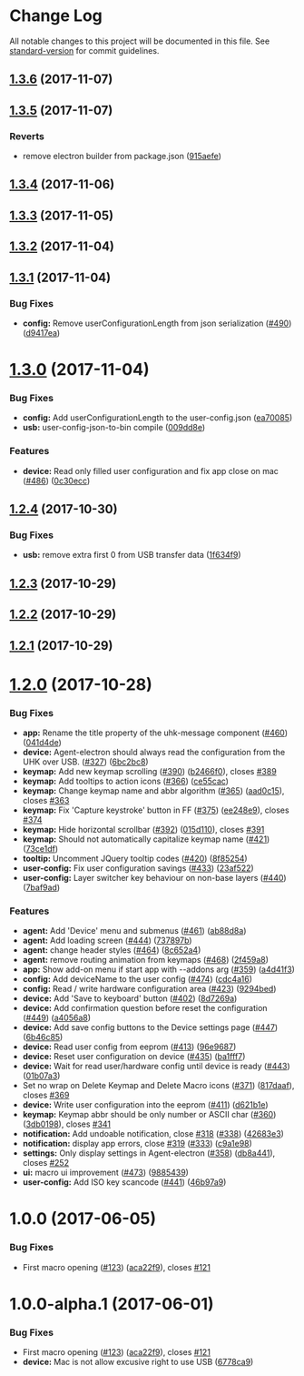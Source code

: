 # Change Log

All notable changes to this project will be documented in this file. See [standard-version](https://github.com/conventional-changelog/standard-version) for commit guidelines.

<a name="1.3.6"></a>
## [1.3.6](https://github.com/UltimateHackingKeyboard/agent/compare/v1.3.5...v1.3.6) (2017-11-07)



<a name="1.3.5"></a>
## [1.3.5](https://github.com/UltimateHackingKeyboard/agent/compare/v1.3.4...v1.3.5) (2017-11-07)


### Reverts

* remove electron builder from package.json ([915aefe](https://github.com/UltimateHackingKeyboard/agent/commit/915aefe))



<a name="1.3.4"></a>
## [1.3.4](https://github.com/UltimateHackingKeyboard/agent/compare/v1.3.3...v1.3.4) (2017-11-06)



<a name="1.3.3"></a>
## [1.3.3](https://github.com/UltimateHackingKeyboard/agent/compare/v1.3.2...v1.3.3) (2017-11-05)



<a name="1.3.2"></a>
## [1.3.2](https://github.com/UltimateHackingKeyboard/agent/compare/v1.3.1...v1.3.2) (2017-11-04)



<a name="1.3.1"></a>
## [1.3.1](https://github.com/UltimateHackingKeyboard/agent/compare/v1.3.0...v1.3.1) (2017-11-04)


### Bug Fixes

* **config:** Remove userConfigurationLength from json serialization ([#490](https://github.com/UltimateHackingKeyboard/agent/issues/490)) ([d9417ea](https://github.com/UltimateHackingKeyboard/agent/commit/d9417ea))



<a name="1.3.0"></a>
# [1.3.0](https://github.com/UltimateHackingKeyboard/agent/compare/v1.2.4...v1.3.0) (2017-11-04)


### Bug Fixes

* **config:** Add userConfigurationLength to the user-config.json ([ea70085](https://github.com/UltimateHackingKeyboard/agent/commit/ea70085))
* **usb:** user-config-json-to-bin compile ([009dd8e](https://github.com/UltimateHackingKeyboard/agent/commit/009dd8e))


### Features

* **device:** Read only filled user configuration and fix app close on mac ([#486](https://github.com/UltimateHackingKeyboard/agent/issues/486)) ([0c30ecc](https://github.com/UltimateHackingKeyboard/agent/commit/0c30ecc))



<a name="1.2.4"></a>
## [1.2.4](https://github.com/UltimateHackingKeyboard/agent/compare/v1.2.3...v1.2.4) (2017-10-30)


### Bug Fixes

* **usb:** remove extra first 0 from USB transfer data ([1f634f9](https://github.com/UltimateHackingKeyboard/agent/commit/1f634f9))



<a name="1.2.3"></a>
## [1.2.3](https://github.com/UltimateHackingKeyboard/agent/compare/v1.2.2...v1.2.3) (2017-10-29)



<a name="1.2.2"></a>
## [1.2.2](https://github.com/UltimateHackingKeyboard/agent/compare/v1.2.1...v1.2.2) (2017-10-29)



<a name="1.2.1"></a>
## [1.2.1](https://github.com/UltimateHackingKeyboard/agent/compare/v1.2.0...v1.2.1) (2017-10-29)



<a name="1.2.0"></a>
# [1.2.0](https://github.com/UltimateHackingKeyboard/agent/compare/v1.0.1...v1.2.0) (2017-10-28)


### Bug Fixes

* **app:** Rename the title property of the uhk-message component ([#460](https://github.com/UltimateHackingKeyboard/agent/issues/460)) ([041d4de](https://github.com/UltimateHackingKeyboard/agent/commit/041d4de))
* **device:** Agent-electron should always read the configuration from the UHK over USB. ([#327](https://github.com/UltimateHackingKeyboard/agent/issues/327)) ([6bc2bc8](https://github.com/UltimateHackingKeyboard/agent/commit/6bc2bc8))
* **keymap:** Add new keymap scrolling ([#390](https://github.com/UltimateHackingKeyboard/agent/issues/390)) ([b2466f0](https://github.com/UltimateHackingKeyboard/agent/commit/b2466f0)), closes [#389](https://github.com/UltimateHackingKeyboard/agent/issues/389)
* **keymap:** Add tooltips to action icons ([#366](https://github.com/UltimateHackingKeyboard/agent/issues/366)) ([ce55cac](https://github.com/UltimateHackingKeyboard/agent/commit/ce55cac))
* **keymap:** Change keymap name and abbr algorithm ([#365](https://github.com/UltimateHackingKeyboard/agent/issues/365)) ([aad0c15](https://github.com/UltimateHackingKeyboard/agent/commit/aad0c15)), closes [#363](https://github.com/UltimateHackingKeyboard/agent/issues/363)
* **keymap:** Fix 'Capture keystroke' button in FF ([#375](https://github.com/UltimateHackingKeyboard/agent/issues/375)) ([ee248e9](https://github.com/UltimateHackingKeyboard/agent/commit/ee248e9)), closes [#374](https://github.com/UltimateHackingKeyboard/agent/issues/374)
* **keymap:** Hide horizontal scrollbar ([#392](https://github.com/UltimateHackingKeyboard/agent/issues/392)) ([015d110](https://github.com/UltimateHackingKeyboard/agent/commit/015d110)), closes [#391](https://github.com/UltimateHackingKeyboard/agent/issues/391)
* **keymap:** Should not automatically capitalize keymap name ([#421](https://github.com/UltimateHackingKeyboard/agent/issues/421)) ([73ce1df](https://github.com/UltimateHackingKeyboard/agent/commit/73ce1df))
* **tooltip:** Uncomment JQuery tooltip codes ([#420](https://github.com/UltimateHackingKeyboard/agent/issues/420)) ([8f85254](https://github.com/UltimateHackingKeyboard/agent/commit/8f85254))
* **user-config:** Fix user configuration savings ([#433](https://github.com/UltimateHackingKeyboard/agent/issues/433)) ([23af522](https://github.com/UltimateHackingKeyboard/agent/commit/23af522))
* **user-config:** Layer switcher key behaviour on non-base layers ([#440](https://github.com/UltimateHackingKeyboard/agent/issues/440)) ([7baf9ad](https://github.com/UltimateHackingKeyboard/agent/commit/7baf9ad))


### Features

* **agent:** Add 'Device' menu and submenus ([#461](https://github.com/UltimateHackingKeyboard/agent/issues/461)) ([ab88d8a](https://github.com/UltimateHackingKeyboard/agent/commit/ab88d8a))
* **agent:** Add loading screen ([#444](https://github.com/UltimateHackingKeyboard/agent/issues/444)) ([737897b](https://github.com/UltimateHackingKeyboard/agent/commit/737897b))
* **agent:** change header styles ([#464](https://github.com/UltimateHackingKeyboard/agent/issues/464)) ([8c652a4](https://github.com/UltimateHackingKeyboard/agent/commit/8c652a4))
* **agent:** remove routing animation from keymaps ([#468](https://github.com/UltimateHackingKeyboard/agent/issues/468)) ([2f459a8](https://github.com/UltimateHackingKeyboard/agent/commit/2f459a8))
* **app:** Show add-on menu if start app with --addons arg ([#359](https://github.com/UltimateHackingKeyboard/agent/issues/359)) ([a4d41f3](https://github.com/UltimateHackingKeyboard/agent/commit/a4d41f3))
* **config:** Add deviceName to the user config  ([#474](https://github.com/UltimateHackingKeyboard/agent/issues/474)) ([cdc4a16](https://github.com/UltimateHackingKeyboard/agent/commit/cdc4a16))
* **config:** Read / write hardware configuration area ([#423](https://github.com/UltimateHackingKeyboard/agent/issues/423)) ([9294bed](https://github.com/UltimateHackingKeyboard/agent/commit/9294bed))
* **device:** Add 'Save to keyboard' button ([#402](https://github.com/UltimateHackingKeyboard/agent/issues/402)) ([8d7269a](https://github.com/UltimateHackingKeyboard/agent/commit/8d7269a))
* **device:** Add confirmation question before reset the configuration ([#449](https://github.com/UltimateHackingKeyboard/agent/issues/449)) ([a4056a8](https://github.com/UltimateHackingKeyboard/agent/commit/a4056a8))
* **device:** Add save config buttons to the Device settings page ([#447](https://github.com/UltimateHackingKeyboard/agent/issues/447)) ([6b46c85](https://github.com/UltimateHackingKeyboard/agent/commit/6b46c85))
* **device:** Read user config from eeprom ([#413](https://github.com/UltimateHackingKeyboard/agent/issues/413)) ([96e9687](https://github.com/UltimateHackingKeyboard/agent/commit/96e9687))
* **device:** Reset user configuration on device ([#435](https://github.com/UltimateHackingKeyboard/agent/issues/435)) ([ba1fff7](https://github.com/UltimateHackingKeyboard/agent/commit/ba1fff7))
* **device:** Wait for read user/hardware config until device is ready ([#443](https://github.com/UltimateHackingKeyboard/agent/issues/443)) ([01b07a3](https://github.com/UltimateHackingKeyboard/agent/commit/01b07a3))
* Set no wrap on Delete Keymap and Delete Macro icons ([#371](https://github.com/UltimateHackingKeyboard/agent/issues/371)) ([817daaf](https://github.com/UltimateHackingKeyboard/agent/commit/817daaf)), closes [#369](https://github.com/UltimateHackingKeyboard/agent/issues/369)
* **device:** Write user configuration into the eeprom ([#411](https://github.com/UltimateHackingKeyboard/agent/issues/411)) ([d621b1e](https://github.com/UltimateHackingKeyboard/agent/commit/d621b1e))
* **keymap:** Keymap abbr should be only number or ASCII char ([#360](https://github.com/UltimateHackingKeyboard/agent/issues/360)) ([3db0198](https://github.com/UltimateHackingKeyboard/agent/commit/3db0198)), closes [#341](https://github.com/UltimateHackingKeyboard/agent/issues/341)
* **notification:** Add undoable notification, close [#318](https://github.com/UltimateHackingKeyboard/agent/issues/318) ([#338](https://github.com/UltimateHackingKeyboard/agent/issues/338)) ([42683e3](https://github.com/UltimateHackingKeyboard/agent/commit/42683e3))
* **notification:** display app errors, close [#319](https://github.com/UltimateHackingKeyboard/agent/issues/319) ([#333](https://github.com/UltimateHackingKeyboard/agent/issues/333)) ([c9a1e98](https://github.com/UltimateHackingKeyboard/agent/commit/c9a1e98))
* **settings:** Only display settings in Agent-electron ([#358](https://github.com/UltimateHackingKeyboard/agent/issues/358)) ([db8a441](https://github.com/UltimateHackingKeyboard/agent/commit/db8a441)), closes [#252](https://github.com/UltimateHackingKeyboard/agent/issues/252)
* **ui:** macro ui improvement ([#473](https://github.com/UltimateHackingKeyboard/agent/issues/473)) ([9885439](https://github.com/UltimateHackingKeyboard/agent/commit/9885439))
* **user-config:** Add ISO key scancode ([#441](https://github.com/UltimateHackingKeyboard/agent/issues/441)) ([46b97a9](https://github.com/UltimateHackingKeyboard/agent/commit/46b97a9))



<a name="1.0.0"></a>
# 1.0.0 (2017-06-05)


### Bug Fixes

* First macro opening ([#123](https://github.com/UltimateHackingKeyboard/agent/issues/123)) ([aca22f9](https://github.com/UltimateHackingKeyboard/agent/commit/aca22f9)), closes [#121](https://github.com/UltimateHackingKeyboard/agent/issues/121)



<a name="1.0.0-alpha.1"></a>
# 1.0.0-alpha.1 (2017-06-01)


### Bug Fixes

* First macro opening ([#123](https://github.com/UltimateHackingKeyboard/agent/issues/123)) ([aca22f9](https://github.com/UltimateHackingKeyboard/agent/commit/aca22f9)), closes [#121](https://github.com/UltimateHackingKeyboard/agent/issues/121)
* **device:** Mac is not allow excusive right to use USB ([6778ca9](https://github.com/UltimateHackingKeyboard/agent/commit/6778ca9))
